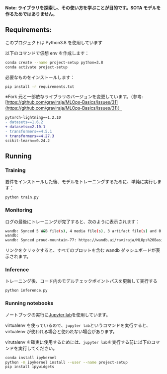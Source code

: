 **Note: ライブラリを探索し、その使い方を学ぶことが目的です。SOTA モデルを作るためではありません**。

## Requirements:

このプロジェクトは Python3.8 を使用しています

以下のコマンドで仮想 env を作成します：

```bash
conda create --name project-setup python=3.8
conda activate project-setup
```

必要なものをインストールします：

```bash
pip install -r requirements.txt
```

※Fork 元と一部依存ライブラリのバージョンを変更しています。（参考: [https://github.com/graviraja/MLOps-Basics/issues/31](https://github.com/graviraja/MLOps-Basics/issues/31)）

```diff
pytorch-lightning==1.2.10
- datasets==1.6.2
+ datasets==2.10.1
- transformers==4.5.1
+ transformers==4.27.3
scikit-learn==0.24.2
```

## Running

### Training

要件をインストールした後、モデルをトレーニングするために、単純に実行します：

```bash
python train.py
```

### Monitoring

ログの最後にトレーニングが完了すると、次のように表示されます：

```bash
wandb: Synced 5 W&B file(s), 4 media file(s), 3 artifact file(s) and 0 other file(s)
wandb:
wandb: Synced proud-mountain-77: https://wandb.ai/raviraja/MLOps%20Basics/runs/3vp1twdc
```

リンクをクリックすると、すべてのプロットを含む wandb ダッシュボードが表示されます。

### Inference

トレーニング後、コード内のモデルチェックポイントパスを更新して実行する

```bash
python inference.py
```

### Running notebooks

ノートブックの実行に[Jupyter lab](https://jupyter.org/install)を使用しています。

virtualenv を使っているので、`jupyter lab`というコマンドを実行すると、virtualenv が使われる場合と使われない場合があります。

virutalenv を確実に使用するためには、`jupyter lab`を実行する前に以下のコマンドを実行してください。

```bash
conda install ipykernel
python -m ipykernel install --user --name project-setup
pip install ipywidgets
```
